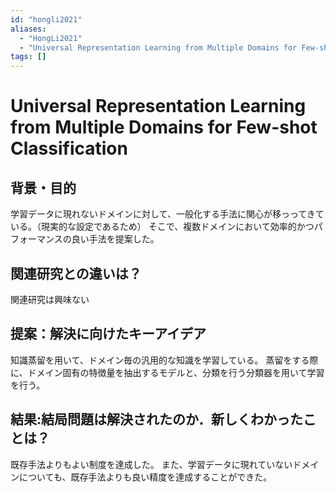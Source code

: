 ```yaml
---
id: "hongli2021"
aliases:
  - "HongLi2021"
  - "Universal Representation Learning from Multiple Domains for Few-shot Classification"
tags: []
---
```


# Universal Representation Learning from Multiple Domains for Few-shot Classification

## 背景・目的

学習データに現れないドメインに対して、一般化する手法に関心が移っってきている。（現実的な設定であるため）
そこで、複数ドメインにおいて効率的かつパフォーマンスの良い手法を提案した。

## 関連研究との違いは？

関連研究は興味ない

## 提案：解決に向けたキーアイデア

知識蒸留を用いて、ドメイン毎の汎用的な知識を学習している。
蒸留をする際に、ドメイン固有の特徴量を抽出するモデルと、分類を行う分類器を用いて学習を行う。

## 結果:結局問題は解決されたのか．新しくわかったことは？

既存手法よりもよい制度を達成した。
また、学習データに現れていないドメインについても、既存手法よりも良い精度を達成することができた。

